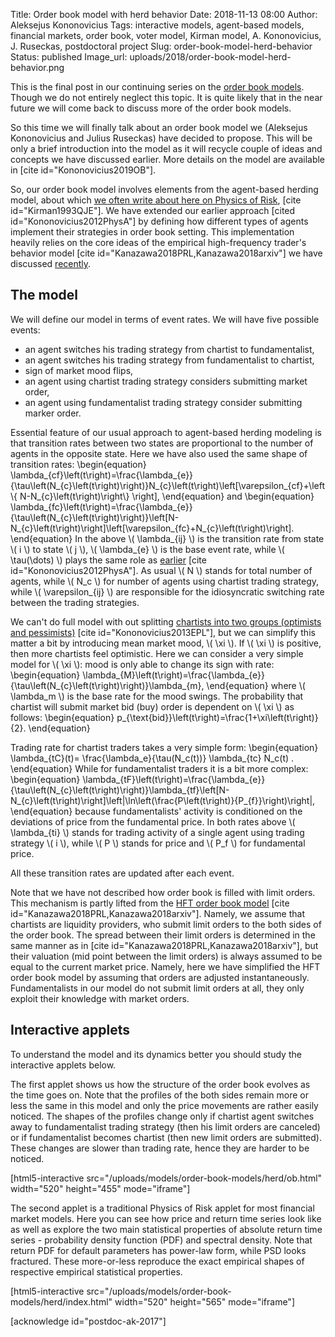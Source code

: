 Title: Order book model with herd behavior
Date: 2018-11-13 08:00
Author: Aleksejus Kononovicius
Tags: interactive models, agent-based models, financial markets, order book, voter model, Kirman model, A. Kononovicius, J. Ruseckas, postdoctoral project
Slug: order-book-model-herd-behavior
Status: published
Image_url: uploads/2018/order-book-model-herd-behavior.png

This is the final post in our continuing series on the [order book models](/tag/order-book/).
Though we do not entirely neglect this topic. It is quite likely that in the near
future we will come back to discuss more of the order book models.

So this time we will finally talk about an order book model we (Aleksejus
Kononovicius and Julius Ruseckas) have decided to propose. This will be only a
brief introduction into the model as it will recycle couple of ideas and
concepts we have discussed earlier. More details on the model are available
in [cite id="Kononovicius2019OB"].

So, our order book model involves elements from the agent-based herding model,
about which [we often write about here on Physics of Risk](/tag/kirman-model/),
[cite id="Kirman1993QJE"]. We have extended our earlier approach
[cited id="Kononovicius2012PhysA"] by defining how different types of agents
implement their strategies in order book setting. This implementation heavily
relies on the core ideas of the empirical high-frequency trader's behavior model
[cite id="Kanazawa2018PRL,Kanazawa2018arxiv"] we have discussed
[recently]({filename}/articles/2018/describing-high-frequency-traders-behavior-in-the-order-book.md).<!--more-->

## The model

We will define our model in terms of event rates. We will have five possible
events:

* an agent switches his trading strategy from chartist to fundamentalist,
* an agent switches his trading strategy from fundamentalist to chartist,
* sign of market mood flips,
* an agent using chartist trading strategy considers submitting market order,
* an agent using fundamentalist trading strategy consider submitting marker order.

Essential feature of our usual approach to agent-based herding modeling is that
transition rates between two states are proportional to the number of agents in
the opposite state. Here we have also used the same shape of transition rates:
\begin{equation}
\lambda\_{cf}\left(t\right)=\frac{\lambda\_{e}}{\tau\left(N\_{c}\left(t\right)\right)}N\_{c}\left(t\right)\left[\varepsilon\_{cf}+\left\\\{ N-N\_{c}\left(t\right)\right\\\} \right],
\end{equation}
and
\begin{equation}
\lambda\_{fc}\left(t\right)=\frac{\lambda\_{e}}{\tau\left(N\_{c}\left(t\right)\right)}\left[N-N\_{c}\left(t\right)\right]\left[\varepsilon\_{fc}+N\_{c}\left(t\right)\right].
\end{equation}
In the above \\\( \lambda\_{ij} \\\) is the transition rate from state \\\( i \\\)
to state \\\( j \\\), \\\( \lambda\_{e} \\\) is the base event rate, while
\\\( \tau(\dots) \\\) plays the same role as
[earlier]({filename}/articles/2011/agent-based-herding-model-financial-markets.md)
[cite id="Kononovicius2012PhysA"]. As usual \\\( N \\\) stands for total number
of agents, while \\\( N\_c \\\) for number of agents using chartist trading strategy,
while \\\( \varepsilon\_{ij} \\\) are responsible for the idiosyncratic switching
rate between the trading strategies.

We can't do full model with out splitting
[chartists into two groups (optimists and pessimists)]({filename}/articles/2011/three-group-kirman-agent-based-model-for-financial-markets.md)
[cite id="Kononovicius2013EPL"], but we can simplify this matter a bit by introducing mean market
mood, \\\( \xi \\\). If \\\( \xi \\\) is positive, then more chartists feel
optimistic. Here we can consider a very simple model for \\\( \xi \\\): mood is
only able to change its sign with rate:
\begin{equation}
\lambda\_{M}\left(t\right)=\frac{\lambda\_{e}}{\tau\left(N\_{c}\left(t\right)\right)}\lambda\_{m},
\end{equation}
where \\\( \lambda\_m \\\) is the base rate for the mood swings. The probability
that chartist will submit market bid (buy) order is dependent on \\\( \xi \\\)
as follows:
\begin{equation}
p\_{\text{bid}}\left(t\right)=\frac{1+\xi\left(t\right)}{2}.
\end{equation}

Trading rate for chartist traders takes a very simple form:
\begin{equation}
\lambda\_{tC}(t)= \frac{\lambda\_e}{\tau(N\_c(t))} \lambda\_{tc} N\_c(t) .
\end{equation}
While for fundamentalist traders it is a bit more complex:
\begin{equation}
\lambda\_{tF}\left(t\right)=\frac{\lambda\_{e}}{\tau\left(N\_{c}\left(t\right)\right)}\lambda\_{tf}\left[N-N\_{c}\left(t\right)\right]\left|\ln\left(\frac{P\left(t\right)}{P\_{f}}\right)\right|,
\end{equation}
because fundamentalists' activity is conditioned on the deviations of price from
the fundamental price. In both rates above \\\( \lambda\_{ti} \\\) stands for
trading activity of a single agent using trading strategy \\\( i \\\), while
\\\( P \\\) stands for price and \\\( P\_f \\\) for fundamental price.

All these transition rates are updated after each event.

Note that we have not described how order book is filled with limit orders.
This mechanism is partly lifted from the
[HFT order book model]({filename}/articles/2018/describing-high-frequency-traders-behavior-in-the-order-book.md)
[cite id="Kanazawa2018PRL,Kanazawa2018arxiv"]. Namely, we assume that chartists
are liquidity providers, who submit limit orders to the both sides of the order
book. The spread between their limit orders is determined in the same manner as
in [cite id="Kanazawa2018PRL,Kanazawa2018arxiv"], but their valuation (mid point
between the limit orders) is always assumed to be equal to the current market
price. Namely, here we have simplified the HFT order book model by assuming
that orders are adjusted instantaneously. Fundamentalists in our model do not
submit limit orders at all, they only exploit their knowledge with market orders.

## Interactive applets

To understand the model and its dynamics better you should study the interactive
applets below.

The first applet shows us how the structure of the order book evolves as the
time goes on. Note that the profiles of the both sides remain more or less the
same in this model and only the price movements are rather easily noticed. The
shapes of the profiles change only if chartist agent switches away to
fundamentalist trading strategy (then his limit orders are canceled) or if
fundamentalist becomes chartist (then new limit orders are submitted). These
changes are slower than trading rate, hence they are harder to be noticed.

[html5-interactive
src="/uploads/models/order-book-models/herd/ob.html"
width="520" height="455" mode="iframe"]

The second applet is a traditional Physics of Risk applet for most financial
market models. Here you can see how price and return time series look like
as well as explore the two main statistical properties of absolute return time
series - probability density function (PDF) and spectral density. Note that
return PDF for default parameters has power-law form, while PSD looks fractured.
These more-or-less reproduce the exact empirical shapes of respective empirical
statistical properties.

[html5-interactive
src="/uploads/models/order-book-models/herd/index.html" width="520"
height="565" mode="iframe"]

[acknowledge id="postdoc-ak-2017"]
